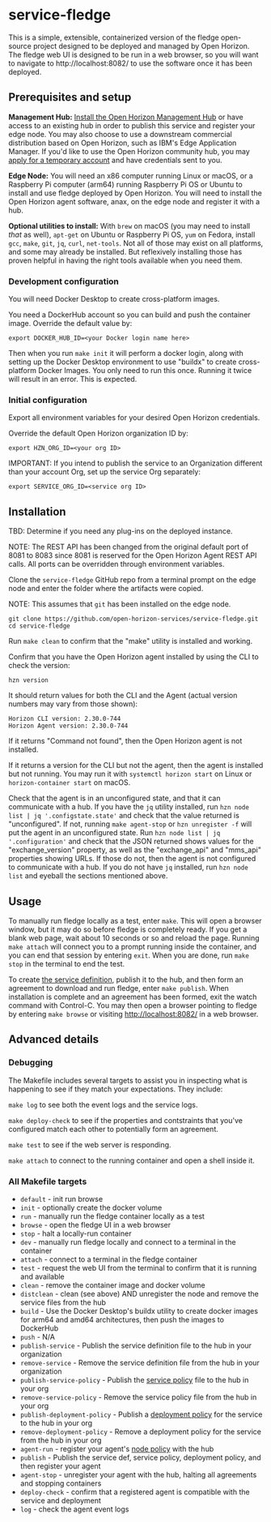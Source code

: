 # service-fledge

This is a simple, extensible, containerized version of the fledge open-source project designed to be deployed and managed by Open Horizon.  The fledge web UI is designed to be run in a web browser, so you will want to navigate to http://localhost:8082/ to use the software once it has been deployed.

## Prerequisites and setup

**Management Hub:** [Install the Open Horizon Management Hub](https://open-horizon.github.io/quick-start) or have access to an existing hub in order to publish this service and register your edge node.  You may also choose to use a downstream commercial distribution based on Open Horizon, such as IBM's Edge Application Manager.  If you'd like to use the Open Horizon community hub, you may [apply for a temporary account](https://wiki.lfedge.org/display/LE/Open+Horizon+Management+Hub+Developer+Instance) and have credentials sent to you.

**Edge Node:** You will need an x86 computer running Linux or macOS, or a Raspberry Pi computer (arm64) running Raspberry Pi OS or Ubuntu to install and use fledge deployed by Open Horizon.  You will need to install the Open Horizon agent software, anax, on the edge node and register it with a hub.

**Optional utilities to install:**  With `brew` on macOS (you may need to install _that_ as well), `apt-get` on Ubuntu or Raspberry Pi OS, `yum` on Fedora, install `gcc`, `make`, `git`, `jq`, `curl`, `net-tools`.  Not all of those may exist on all platforms, and some may already be installed.  But reflexively installing those has proven helpful in having the right tools available when you need them.

### Development configuration

You will need Docker Desktop to create cross-platform images.

You need a DockerHub account so you can build and push the container image.  Override the default value by:

``` shell
export DOCKER_HUB_ID=<your Docker login name here>
```

Then when you run `make init` it will perform a docker login, along with setting up the Docker Desktop environment to use "buildx" to create cross-platform Docker Images.  You only need to run this once.  Running it twice will result in an error.  This is expected.

### Initial configuration

Export all environment variables for your desired Open Horizon credentials.

Override the default Open Horizon organization ID by:

``` shell
export HZN_ORG_ID=<your org ID>
```

IMPORTANT: If you intend to publish the service to an Organization different than your account Org, set up the service Org separately:

``` shell
export SERVICE_ORG_ID=<service org ID>
```

## Installation

TBD: Determine if you need any plug-ins on the deployed instance.

NOTE: The REST API has been changed from the original default port of 8081 to 8083 since 8081 is reserved for the Open Horizon Agent REST API calls.  All ports can be overridden through environment variables.

Clone the `service-fledge` GitHub repo from a terminal prompt on the edge node and enter the folder where the artifacts were copied.

  NOTE: This assumes that `git` has been installed on the edge node.

  ``` shell
  git clone https://github.com/open-horizon-services/service-fledge.git
  cd service-fledge
  ```

Run `make clean` to confirm that the "make" utility is installed and working.

Confirm that you have the Open Horizon agent installed by using the CLI to check the version:

  ``` shell
  hzn version
  ```

  It should return values for both the CLI and the Agent (actual version numbers may vary from those shown):

  ``` text
  Horizon CLI version: 2.30.0-744
  Horizon Agent version: 2.30.0-744
  ```

  If it returns "Command not found", then the Open Horizon agent is not installed.

  If it returns a version for the CLI but not the agent, then the agent is installed but not running.  You may run it with `systemctl horizon start` on Linux or `horizon-container start` on macOS.

Check that the agent is in an unconfigured state, and that it can communicate with a hub.  If you have the `jq` utility installed, run `hzn node list | jq '.configstate.state'` and check that the value returned is "unconfigured".  If not, running `make agent-stop` or `hzn unregister -f` will put the agent in an unconfigured state.  Run `hzn node list | jq '.configuration'` and check that the JSON returned shows values for the "exchange_version" property, as well as the "exchange_api" and "mms_api" properties showing URLs.  If those do not, then the agent is not configured to communicate with a hub.  If you do not have `jq` installed, run `hzn node list` and eyeball the sections mentioned above.

## Usage

To manually run fledge locally as a test, enter `make`.  This will open a browser window, but it may do so before fledge is completely ready.  If you get a blank web page, wait about 10 seconds or so and reload the page.  Running `make attach` will connect you to a prompt running inside the container, and you can end that session by entering `exit`.  When you are done, run `make stop` in the terminal to end the test.

To create [the service definition](https://github.com/open-horizon/examples/blob/master/edge/services/helloworld/CreateService.md#build-publish-your-hw), publish it to the hub, and then form an agreement to download and run fledge, enter `make publish`.  When installation is complete and an agreement has been formed, exit the watch command with Control-C.  You may then open a browser pointing to fledge by entering `make browse` or visiting [http://localhost:8082/](http://localhost:8082/) in a web browser.

## Advanced details

### Debugging

The Makefile includes several targets to assist you in inspecting what is happening to see if they match your expectations.  They include:

`make log` to see both the event logs and the service logs.

`make deploy-check` to see if the properties and contstraints that you've configured match each other to potentially form an agreement.

`make test` to see if the web server is responding.

`make attach` to connect to the running container and open a shell inside it.

### All Makefile targets

* `default` - init run browse
* `init` - optionally create the docker volume
* `run` - manually run the fledge container locally as a test
* `browse` - open the fledge UI in a web browser
* `stop` - halt a locally-run container
* `dev` - manually run fledge locally and connect to a terminal in the container
* `attach` - connect to a terminal in the fledge container
* `test` - request the web UI from the terminal to confirm that it is running and available
* `clean` - remove the container image and docker volume
* `distclean` - clean (see above) AND unregister the node and remove the service files from the hub
* `build` - Use the Docker Desktop's buildx utility to create docker images for arm64 and amd64 architectures, then push the images to DockerHub
* `push` - N/A
* `publish-service` - Publish the service definition file to the hub in your organization
* `remove-service` - Remove the service definition file from the hub in your organization
* `publish-service-policy` - Publish the [service policy](https://github.com/open-horizon/examples/blob/master/edge/services/helloworld/PolicyRegister.md#service-policy) file to the hub in your org
* `remove-service-policy` - Remove the service policy file from the hub in your org
* `publish-deployment-policy` - Publish a [deployment policy](https://github.com/open-horizon/examples/blob/master/edge/services/helloworld/PolicyRegister.md#deployment-policy) for the service to the hub in your org
* `remove-deployment-policy` - Remove a deployment policy for the service from the hub in your org
* `agent-run` - register your agent's [node policy](https://github.com/open-horizon/examples/blob/master/edge/services/helloworld/PolicyRegister.md#node-policy) with the hub
* `publish` - Publish the service def, service policy, deployment policy, and then register your agent
* `agent-stop` - unregister your agent with the hub, halting all agreements and stopping containers
* `deploy-check` - confirm that a registered agent is compatible with the service and deployment
* `log` - check the agent event logs